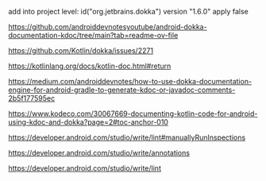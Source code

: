 add into project level:
id("org.jetbrains.dokka") version "1.6.0" apply false



https://github.com/androiddevnotesyoutube/android-dokka-documentation-kdoc/tree/main?tab=readme-ov-file


https://github.com/Kotlin/dokka/issues/2271



https://kotlinlang.org/docs/kotlin-doc.html#return



https://medium.com/androiddevnotes/how-to-use-dokka-documentation-engine-for-android-gradle-to-generate-kdoc-or-javadoc-comments-2b5f177595ec


https://www.kodeco.com/30067669-documenting-kotlin-code-for-android-using-kdoc-and-dokka?page=2#toc-anchor-010


https://developer.android.com/studio/write/lint#manuallyRunInspections


https://developer.android.com/studio/write/annotations



https://developer.android.com/studio/write/lint